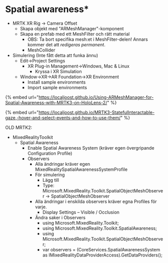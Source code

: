 # Spatial awareness\*

* MRTK XR Rig -> Camera Offset
  * Skapa objekt med "ARMeshManager"-komponent
  * Skapa en prefab med ett MeshFilter och rätt material
    * OBS: Ta bort specifika mesh:et i MeshFilter-delen! Annars kommer det att _redigeras permanent_.
    * MeshCollider
* Simulering (Inte fått detta att funka ännu)
  * Edit->Project Settings
    * XR Plug-in Management->Windows, Mac & Linux
      * Kryssa i XR Simulation
  * Window->XR->AR Foundation->XR Environment
    * Install sample environments
    * Import sample environments

{% embed url="https://localjoost.github.io/Using-ARMeshManager-for-Spatial-Awareness-with-MRTK3-on-HoloLens-2/" %}

{% embed url="https://localjoost.github.io/MRTK3-StatefulInteractable-gaze,-hover-and-select-events-and-how-to-use-them/" %}

OLD MRTK2:

* MixedRealityToolkit
  * Spatial Awareness
    * Enable Spatial Awareness System (kräver egen övergripande Configuration Profile)
    * Observers
      * Alla ändringar kräver egen MixedRealitySpatialAwarenessSystemProfile
      * För simulering
        * Lägg till
        * Type: Microsoft.MixedReality.Toolkit.SpatialObjectMeshObserver → SpatialObjectMeshObserver
      * Alla ändringar i enskilda observers kräver egna Profiles för varje.
        * Display Settings – Visible / Occlusion
      * Ändra saker i Observers
        * using Microsoft.MixedReality.Toolkit;
        * using Microsoft.MixedReality.Toolkit.SpatialAwareness;&#x20;
        * using Microsoft.MixedReality.Toolkit.SpatialObjectMeshObserver;
        * var observers = (CoreServices.SpatialAwarenessSystem as IMixedRealityDataProviderAccess).GetDataProviders();
